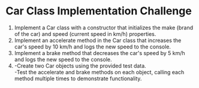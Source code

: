 # Car Class Implementation Challenge

1. Implement a Car class with a constructor that initializes the make (brand of the car) and speed (current speed in km/h) properties.
2. Implement an accelerate method in the Car class that increases the car's speed by 10 km/h and logs the new speed to the console.
3. Implement a brake method that decreases the car's speed by 5 km/h and logs the new speed to the console.
4. -Create two Car objects using the provided test data. <br/>
   -Test the accelerate and brake methods on each object, calling each method multiple times to demonstrate functionality.
